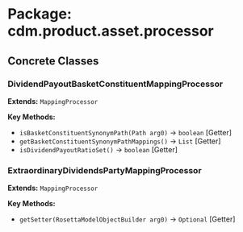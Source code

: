 # Package: cdm.product.asset.processor

## Concrete Classes

### DividendPayoutBasketConstituentMappingProcessor
**Extends:** `MappingProcessor` 

**Key Methods:**
- `isBasketConstituentSynonymPath(Path arg0)` → `boolean` [Getter]
- `getBasketConstituentSynonymPathMappings()` → `List` [Getter]
- `isDividendPayoutRatioSet()` → `boolean` [Getter]

### ExtraordinaryDividendsPartyMappingProcessor
**Extends:** `MappingProcessor` 

**Key Methods:**
- `getSetter(RosettaModelObjectBuilder arg0)` → `Optional` [Getter]

